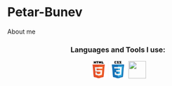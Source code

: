 # Petar-Bunev
About me

<h3 align="center">Languages and Tools I use:</h3>
<p align="center"> <img src="https://raw.githubusercontent.com/devicons/devicon/master/icons/html5/html5-original-wordmark.svg" alt="html5" width="40" height="40"/> <img src="https://raw.githubusercontent.com/devicons/devicon/master/icons/css3/css3-original-wordmark.svg" alt="css3" width="40" height="40"/> <img src="![image](https://user-images.githubusercontent.com/102259449/223856910-d5295294-62d1-4a5f-bc80-94e330788c0b.png)" alt"js" width="40" height="40"/> </p>
